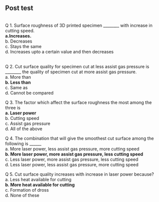 ## Post test
<br>
Q 1. Surface roughness of 3D printed specimen ________ with increase in cutting speed. <br>
<b>a.Increases.</b><br>
b. Decreases<br>
c. Stays the same<br>
d. Increases upto a certain value and then decreases<br><br>

Q 2. Cut surface quality for specimen cut at less assist gas pressure is ________ the quality of specimen cut at more assist gas pressure.<br>
a. More than<br>
<b>b. Less than</b><br>
c. Same as<br>
d. Cannot be compared<br>

Q 3. The factor which affect the surface roughness the most among the three is <br>
<b>a. Laser power</b><br>
b. Cutting speed<br>
c. Assist gas pressure<br>
d. All of the above<br>

Q 4. The combination that will give the smoothest cut surface among the following is ______ <br>
a. More laser power, less assist gas pressure, more cutting speed<br>
<b>b. More laser power, more assist gas pressure, less cutting speed</b><br>
c. Less laser power, more assist gas pressure, less cutting speed<br>
d. Less laser power, less assist gas pressure, more cutting speed<br>

Q 5. Cut surface quality increases with increase in laser power because? <br>
a. Less heat available for cutting<br>
<b>b. More heat available for cutting</b><br>
c. Formation of dross<br>
d. None of these<br>
